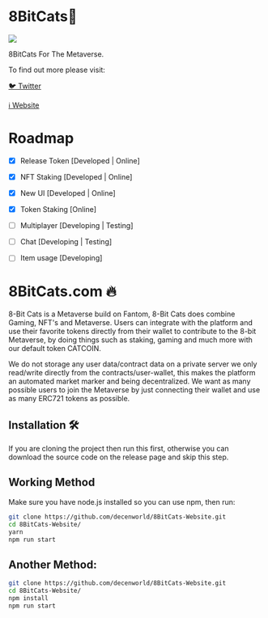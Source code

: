 # 8BitCats💎

![](https://www.8bitcats.com/config/images/example.gif)

8BitCats For The Metaverse.

To find out more please visit:

[🐦 Twitter](https://twitter.com/8bitcatsftm)

[ℹ️ Website](https://8bitcats.com/)

# Roadmap
- [x] Release Token [Developed | Online]
- [x] NFT Staking [Developed | Online]
- [x] New UI [Developed | Online]
- [x] Token Staking [Online]
- [ ] Multiplayer [Developing | Testing]
- [ ] Chat [Developing | Testing]
- [ ] Item usage [Developing]


# 8BitCats.com 🔥
8-Bit Cats is a Metaverse build on Fantom, 8-Bit Cats does combine Gaming, NFT's and Metaverse. 
Users can integrate with the platform and use their favorite tokens directly from their wallet to contribute to the 8-bit Metaverse, by doing things such as staking, gaming and much more with our default token CATCOIN.<p>
We do not storage any user data/contract data on a private server we only read/write directly from the contracts/user-wallet, this makes the platform an automated market marker and being decentralized. We want as many possible users to join the Metaverse by just connecting their wallet and use as many ERC721 tokens as possible.

## Installation 🛠️

If you are cloning the project then run this first, otherwise you can download the source code on the release page and skip this step.

## Working Method

Make sure you have node.js installed so you can use npm, then run:

```sh
git clone https://github.com/decenworld/8BitCats-Website.git
cd 8BitCats-Website/
yarn
npm run start
```

## Another Method:
```sh
git clone https://github.com/decenworld/8BitCats-Website.git
cd 8BitCats-Website/
npm install
npm run start
```

